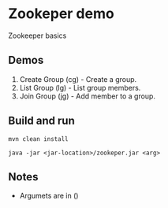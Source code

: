 # Zookeper demo

Zookeeper basics

## Demos

1. Create Group (cg) - Create a group.
2. List Group (lg) -  List group members.
3. Join Group (jg) -  Add member to a group.

## Build and run

```
mvn clean install

java -jar <jar-location>/zookeper.jar <arg>
```

## Notes

-  Argumets are in ()

